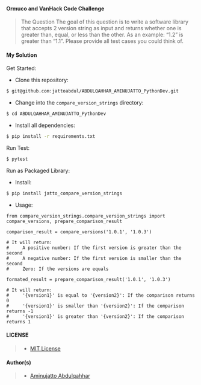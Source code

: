 #### Ormuco and VanHack Code Challenge

> The Question
> The goal of this question is to write a software library that accepts 2 version string as input and returns whether one is greater than, equal, or less than the other. As an example: “1.2” is greater than “1.1”. Please provide all test cases you could think of.

#### My Solution

Get Started:

- Clone this repository:
```sh
$ git@github.com:jattoabdul/ABDULQAHHAR_AMINUJATTO_PythonDev.git
```
- Change into the `compare_version_strings` directory:
```sh
$ cd ABDULQAHHAR_AMINUJATTO_PythonDev
```
- Install all dependencies:
```sh
$ pip install -r requirements.txt
```
Run Test:
```sh
$ pytest
```

Run as Packaged Library:
- Install:
```sh
$ pip install jatto_compare_version_strings
```

- Usage:

````
from compare_version_strings.compare_version_strings import compare_versions, prepare_comparison_result

comparison_result = compare_versions('1.0.1', '1.0.3')

# It will return:
#     A positive number: If the first version is greater than the second  
#     A negative number: If the first version is smaller than the second
#     Zero: If the versions are equals

formated_result = prepare_comparison_result('1.0.1', '1.0.3')

# It will return:
#     '{version1}' is equal to '{version2}': If the comparison returns 0
#     '{version1}' is smaller than '{version2}': If the comparison returns -1
#     '{version1}' is greater than '{version2}': If the comparison returns 1
````

#### LICENSE

>- [MIT License](https://github.com/jattoabdul/andela-bootcamp-postit/blob/master/LICENSE)

#### Author(s)
>- [Aminujatto Abdulqahhar](https://github.com/jattoabdul)
